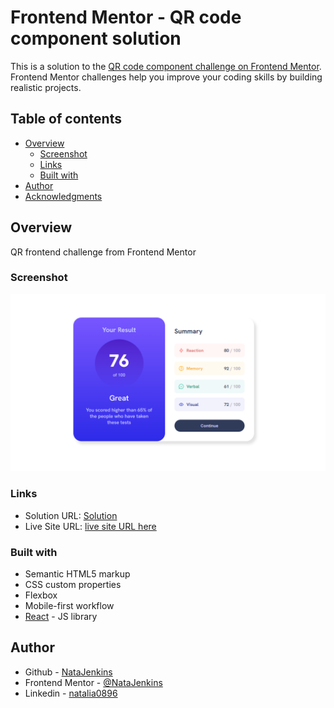 # Frontend Mentor - QR code component solution

This is a solution to the [QR code component challenge on Frontend Mentor](https://www.frontendmentor.io/challenges/results-summary-component-CE_K6s0maV). Frontend Mentor challenges help you improve your coding skills by building realistic projects.

## Table of contents

-   [Overview](#overview)
    -   [Screenshot](#screenshot)
    -   [Links](#links)
    -   [Built with](#built-with)
-   [Author](#author)
-   [Acknowledgments](#acknowledgments)

## Overview

QR frontend challenge from Frontend Mentor

### Screenshot

![](./src/assets/images/Screenshot_1.png)

### Links

-   Solution URL: [Solution](https://github.com/NataJenkins/results-summary-component)
-   Live Site URL: [live site URL here](https://dashing-monstera-ceed48.netlify.app)

### Built with

-   Semantic HTML5 markup
-   CSS custom properties
-   Flexbox
-   Mobile-first workflow
-   [React](https://reactjs.org/) - JS library

## Author

-   Github - [NataJenkins](https://github.com/NataJenkins)
-   Frontend Mentor - [@NataJenkins](https://www.frontendmentor.io/profile/NataJenkins)
-   Linkedin - [natalia0896](https://www.linkedin.com/in/natalia0896/)
